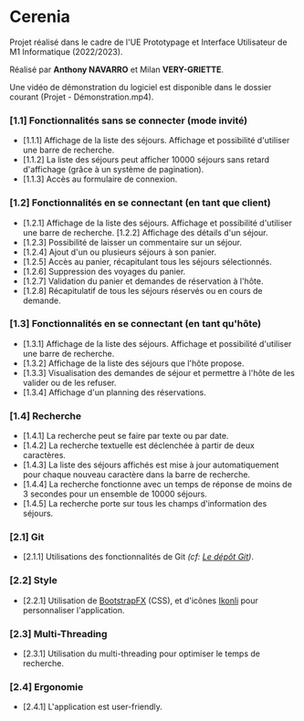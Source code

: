 # Cerenia

Projet réalisé dans le cadre de l'UE Prototypage et Interface Utilisateur de M1 Informatique (2022/2023).

Réalisé par **Anthony NAVARRO** et Milan **VERY-GRIETTE**.

Une vidéo de démonstration du logiciel est disponible dans le dossier courant (Projet - Démonstration.mp4).

### \[1.1] Fonctionnalités sans se connecter (mode invité)
- \[1.1.1] Affichage de la liste des séjours. Affichage et possibilité d'utiliser une barre de recherche.
- \[1.1.2] La liste des séjours peut afficher 10000 séjours sans retard d'affichage (grâce à un système de pagination).
- \[1.1.3] Accès au formulaire de connexion.

### \[1.2] Fonctionnalités en se connectant (en tant que client)
- \[1.2.1] Affichage de la liste des séjours. Affichage et possibilité d'utiliser une barre de recherche.
  \[1.2.2] Affichage des détails d'un séjour.
- \[1.2.3] Possibilité de laisser un commentaire sur un séjour.
- \[1.2.4] Ajout d'un ou plusieurs séjours à son panier.
- \[1.2.5] Accès au panier, récapitulant tous les séjours sélectionnés.
- \[1.2.6] Suppression des voyages du panier.
- \[1.2.7] Validation du panier et demandes de réservation à l'hôte.
- \[1.2.8] Récapitulatif de tous les séjours réservés ou en cours de demande.

### \[1.3] Fonctionnalités en se connectant (en tant qu'hôte)
- \[1.3.1] Affichage de la liste des séjours. Affichage et possibilité d'utiliser une barre de recherche.
- \[1.3.2] Affichage de la liste des séjours que l'hôte propose.
- \[1.3.3] Visualisation des demandes de séjour et permettre à l'hôte de les valider ou de les refuser.
- \[1.3.4] Affichage d'un planning des réservations.

### \[1.4] Recherche
- \[1.4.1] La recherche peut se faire par texte ou par date.
- \[1.4.2] La recherche textuelle est déclenchée à partir de deux caractères.
- \[1.4.3] La liste des séjours affichés est mise à jour automatiquement pour chaque nouveau caractère dans la barre de recherche.
- \[1.4.4] La recherche fonctionne avec un temps de réponse de  moins de 3 secondes pour un ensemble de 10000 séjours.
- \[1.4.5] La recherche porte sur tous les champs d'information des séjours.

### \[2.1] Git
- \[2.1.1] Utilisations des fonctionnalités de Git *(cf: [Le dépôt Git](https://github.com/TymeOn/Cerenia))*.

### \[2.2] Style
- \[2.2.1] Utilisation de [BootstrapFX](https://github.com/kordamp/bootstrapfx) (CSS), et d'icônes [Ikonli](https://kordamp.org/ikonli/) pour personnaliser l'application.

### \[2.3] Multi-Threading
- \[2.3.1] Utilisation du multi-threading pour optimiser le temps de recherche.

### \[2.4] Ergonomie
- \[2.4.1] L'application est user-friendly.
